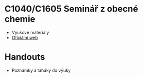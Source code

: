 # C1040/C1605 Seminář z obecné chemie

* Výukové materiály
* [Oficiální web](https://is.muni.cz/www/moravec/c1040/)

# Handouts

* Poznámky a taháky do výuky
